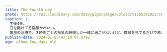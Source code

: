 ```yaml
---
title: The fourth day
photo: https://res.cloudinary.com/dz8vyplpm/image/upload/v1705391021/IMG_8239_j1gnpy.jpg
caption: |-
  生後4日。
  口を開けてる寝顔かわいい。
  黄疸の治療で、３時間ごとの授乳の時間しか一緒に過ごせないけど、寝顔を見てるだけで癒される。早く良くなるといいね。
publish-date: 2024-01-05T07:10:07.879Z
age: album.few_days_old
---
```

